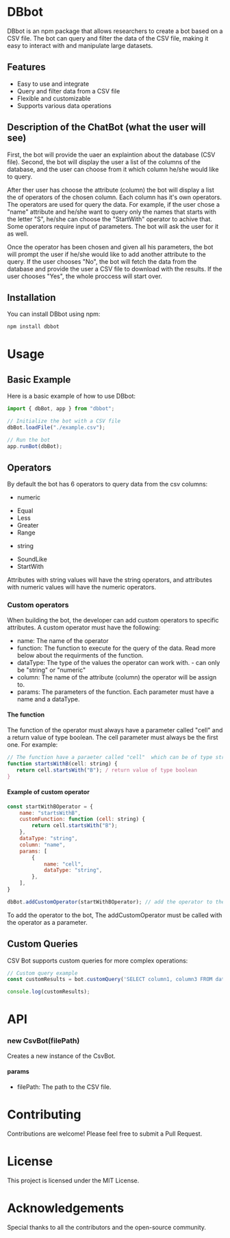 # DBbot

DBbot is an npm package that allows researchers to create a bot based on a CSV file. The bot can query and filter the data of the CSV file, making it easy to interact with and manipulate large datasets.

## Features

- Easy to use and integrate
- Query and filter data from a CSV file
- Flexible and customizable
- Supports various data operations

## Description of the ChatBot (what the user will see)

First, the bot will provide the uaer an explaintion about the database (CSV file).
Second, the bot will display the user a list of the columns of the database, and the user can choose from it which column he/she would like to query.

After ther user has choose the attribute (column) the bot will display a list the  of operators of the chosen column. Each column has it's own operators.
The operators are used for query the data. 
For example, if the user chose a "name" attribute and he/she want to query only the names that starts with the letter "S", he/she can choose the "StartWith" operator to achive that.
Some operators require input of parameters. The bot will ask the user for it as well.

Once the operator has been chosen and given all his parameters, the bot will prompt the user if he/she would like to add another attribute to the query.
If the user chooses "No", the bot will fetch the data from the database and provide the user a CSV file to download with the results.
If the user chooses "Yes", the whole proccess will start over.


## Installation

You can install DBbot using npm:

```bash
npm install dbbot
```

# Usage

## Basic Example
Here is a basic example of how to use DBbot:

```javascript
import { dbBot, app } from "dbbot";

// Initialize the bot with a CSV file
dbBot.loadFile("./example.csv");

// Run the bot
app.runBot(dbBot);
```

## Operators
By default the bot has 6 operators to query data from the csv columns:
* numeric
 - Equal
 - Less
 - Greater
 - Range
* string
 - SoundLike
 - StartWith

Attributes with string values will have the string operators, and attributes with numeric values will have the numeric operators.

### Custom operators

When building the bot, the developer can add custom operators to specific attributes.
A custom operator must have the following:
* name: The name of the operator
* function: The function to execute for the query of the data. Read more below about the requirments of the function.
* dataType: The type of the values the operator can work with. - can only be "string" or "numeric"
* column: The name of the attribute (column) the operator will be assign to.
* params: The parameters of the function. Each parameter must have a name and a dataType.

#### The function
The function of the operator must always have a parameter called "cell" and a return value of type boolean.
The cell parameter must always be the first one.
For example:

```javascript
// The function have a paraeter called "cell"  which can be of type string or number
function startsWithB(cell: string) {
   return cell.startsWith("B"); / return value of type boolean
}
```

#### Example of custom operator
```javascript
const startWithBOperator = {
    name: "startsWithB",
    customFunction: function (cell: string) {
        return cell.startsWith("B");
    },
    dataType: "string",
    column: "name",
    params: [
        {
            name: "cell",
            dataType: "string",
        },
    ],
}

dbBot.addCustomOperator(startWithBOperator); // add the operator to the bot

```

To add the operator to the bot, The addCustomOperator must be called  with the operator as a parameter.

## Custom Queries
CSV Bot supports custom queries for more complex operations:

```javascript
// Custom query example
const customResults = bot.customQuery('SELECT column1, column3 FROM data WHERE column4 LIKE "%pattern%"');

console.log(customResults);
```

# API

### new CsvBot(filePath)
Creates a new instance of the CsvBot.

#### params
  * filePath: The path to the CSV file.

# Contributing

Contributions are welcome! Please feel free to submit a Pull Request.

# License
This project is licensed under the MIT License.

# Acknowledgements
Special thanks to all the contributors and the open-source community.


